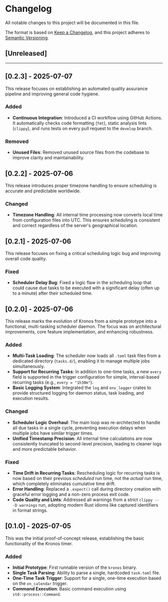 # Changelog

All notable changes to this project will be documented in this file.

The format is based on [Keep a Changelog](https://keepachangelog.com/en/1.0.0/),
and this project adheres to [Semantic Versioning](https://semver.org/spec/v2.0.0.html).

## [Unreleased]

---

## [0.2.3] - 2025-07-07

This release focuses on establishing an automated quality assurance pipeline and improving general code hygiene.

### Added
- **Continuous Integration**: Introduced a CI workflow using GitHub Actions. It automatically checks code formatting (`fmt`), static analysis lints (`clippy`), and runs tests on every pull request to the `develop` branch.

### Removed
- **Unused Files**: Removed unused source files from the codebase to improve clarity and maintainability.

## [0.2.2] - 2025-07-06

This release introduces proper timezone handling to ensure scheduling is accurate and predictable worldwide.

### Changed
- **Timezone Handling**: All internal time processing now converts local time from configuration files into UTC. This ensures scheduling is consistent and correct regardless of the server's geographical location.

## [0.2.1] - 2025-07-06

This release focuses on fixing a critical scheduling logic bug and improving overall code quality.

### Fixed
- **Scheduler Delay Bug**: Fixed a logic flaw in the scheduling loop that could cause due tasks to be executed with a significant delay (often up to a minute) after their scheduled time.

## [0.2.0] - 2025-07-06

This release marks the evolution of Kronos from a simple prototype into a functional, multi-tasking scheduler daemon. The focus was on architectural improvements, core feature implementation, and enhancing robustness.

### Added
- **Multi-Task Loading**: The scheduler now loads all `.toml` task files from a dedicated directory (`tasks.d/`), enabling it to manage multiple jobs simultaneously.
- **Support for Recurring Tasks**: In addition to one-time tasks, a new `every` field is supported in the trigger configuration for simple, interval-based recurring tasks (e.g., `every = "1h30m"`).
- **Basic Logging System**: Integrated the `log` and `env_logger` crates to provide structured logging for daemon status, task loading, and execution results.

### Changed
- **Scheduler Logic Overhaul**: The main loop was re-architected to handle all due tasks in a single cycle, preventing execution delays when multiple jobs have similar trigger times.
- **Unified Timestamp Precision**: All internal time calculations are now consistently truncated to second-level precision, leading to cleaner logs and more predictable behavior.

### Fixed
- **Time Drift in Recurring Tasks**: Rescheduling logic for recurring tasks is now based on their previous *scheduled* run time, not the *actual* run time, which completely eliminates cumulative time drift.
- **Error Handling**: Replaced a `.expect()` call during directory creation with graceful error logging and a non-zero process exit code.
- **Code Quality and Lints**: Addressed all warnings from a strict `clippy -- -D warnings` run, adopting modern Rust idioms like captured identifiers in format strings.

## [0.1.0] - 2025-07-05

This was the initial proof-of-concept release, establishing the basic functionality of the Kronos timer.

### Added
- **Initial Prototype**: First runnable version of the `kronos` binary.
- **Single Task Parsing**: Ability to parse a single, hardcoded `task.toml` file.
- **One-Time Task Trigger**: Support for a single, one-time execution based on the `on_calendar` trigger.
- **Command Execution**: Basic command execution using `std::process::Command`.
